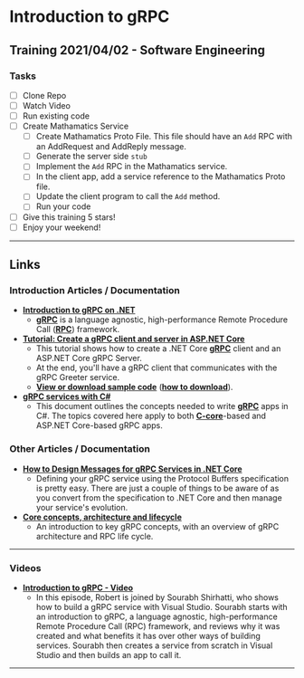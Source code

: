 # Introduction to gRPC
## Training 2021/04/02 - Software Engineering

### Tasks
- [ ] Clone Repo
- [ ] Watch Video
- [ ] Run existing code
- [ ] Create Mathamatics Service
  - [ ] Create Mathamatics Proto File. This file should have an `Add` RPC with an AddRequest and AddReply message.
  - [ ] Generate the server side `stub`
  - [ ] Implement the `Add` RPC in the Mathamatics service.
  - [ ] In the client app, add a service reference to the Mathamatics Proto file.
  - [ ] Update the client program to call the `Add` method.
  - [ ] Run your code
- [ ] Give this training 5 stars! 
- [ ] Enjoy your weekend!

---


## Links

### Introduction Articles / Documentation
 - **[Introduction to gRPC on .NET](https://docs.microsoft.com/en-us/aspnet/core/grpc/?view=aspnetcore-5.0)**
   - **[gRPC](https://grpc.io/docs/guides/)** is a language agnostic, high-performance Remote Procedure Call (**[RPC](https://docs.microsoft.com/en-us/windows/win32/rpc/rpc-start-page)**) framework.
 - **[Tutorial: Create a gRPC client and server in ASP.NET Core](https://docs.microsoft.com/en-us/aspnet/core/tutorials/grpc/grpc-start?view=aspnetcore-3.1&tabs=visual-studio)**
   - This tutorial shows how to create a .NET Core **[gRPC](https://grpc.io/docs/guides/)** client and an ASP.NET Core gRPC Server.
   - At the end, you'll have a gRPC client that communicates with the gRPC Greeter service.
   - **[View or download sample code](https://github.com/dotnet/AspNetCore.Docs/tree/main/aspnetcore/tutorials/grpc/grpc-start/sample)** (**[how to download](https://docs.microsoft.com/en-us/aspnet/core/introduction-to-aspnet-core?view=aspnetcore-5.0#how-to-download-a-sample)**).
 - **[gRPC services with C#](https://docs.microsoft.com/en-us/aspnet/core/grpc/basics?view=aspnetcore-5.0&viewFallbackFrom=aspnetcore-3.1%2F%3FWT.mc_id%3Dvstoolbox-c9-niner)**
   - This document outlines the concepts needed to write **[gRPC](https://grpc.io/docs/guides/)** apps in C#. The topics covered here apply to both **[C-core](https://grpc.io/blog/grpc-stacks)**-based and ASP.NET Core-based gRPC apps.

### Other Articles / Documentation 
 - **[How to Design Messages for gRPC Services in .NET Core](https://visualstudiomagazine.com/articles/2020/01/06/defining-grpc-messages.aspx)**
   - Defining your gRPC service using the Protocol Buffers specification is pretty easy. There are just a couple of things to be aware of as you convert from the specification to .NET Core and then manage your service's evolution.
 - **[Core concepts, architecture and lifecycle](https://grpc.io/docs/what-is-grpc/core-concepts/)**
   - An introduction to key gRPC concepts, with an overview of gRPC architecture and RPC life cycle.


---

### Videos 

 - **[Introduction to gRPC - Video](https://stackoverflow.com/questions/31890717/adding-a-readme-md-file-to-a-c-sharp-project-in-visual-studio-2015)**
   - In this episode, Robert is joined by Sourabh Shirhatti, who shows how to build a gRPC service with Visual Studio. Sourabh starts with an introduction to gRPC, a language agnostic, high-performance Remote Procedure Call (RPC) framework, and reviews why it was created and what benefits it has over other ways of building services. Sourabh then creates a service from scratch in Visual Studio and then builds an app to call it.
   
---